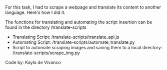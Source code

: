 For this task, I had to scrape a webpage and translate its content to another language. Here's how I did it. 

The functions for translating and automating the script insertion can be found in the directory /translate-scripts 

- Translating Script: /translate-scripts/translate_api.js 
- Automating Script: /translate-scripts/automate_translate.py 
- Script to automate scraping images and saving them to a local directory: /translate-scripts/scrape_img.py


Code by: Kayla de Vivanco



